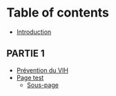 # Table of contents

* [Introduction](README.md)

## PARTIE 1

* [Prévention du VIH](partie-1/prevention-du-vih.md)
* [Page test](partie-1/page-test/README.md)
  * [Sous-page](partie-1/page-test/sous-page.md)

